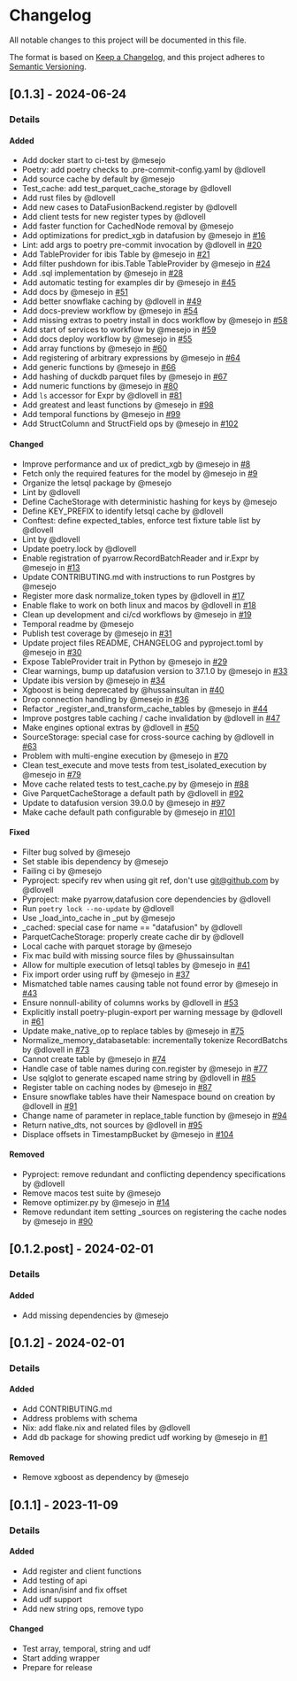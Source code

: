 # Changelog

All notable changes to this project will be documented in this file.

The format is based on [Keep a Changelog](https://keepachangelog.com/en/1.0.0/),
and this project adheres to [Semantic Versioning](https://semver.org/spec/v2.0.0.html).

## [0.1.3] - 2024-06-24
### Details
#### Added
- Add docker start to ci-test by @mesejo
- Poetry: add poetry checks to .pre-commit-config.yaml by @dlovell
- Add source cache by default by @mesejo
- Test_cache: add test_parquet_cache_storage by @dlovell
- Add rust files by @dlovell
- Add new cases to DataFusionBackend.register by @dlovell
- Add client tests for new register types by @dlovell
- Add faster function for CachedNode removal by @mesejo
- Add optimizations for predict_xgb in datafusion by @mesejo in [#16](https://github.com/letsql/letsql/pull/16)
- Lint: add args to poetry pre-commit invocation by @dlovell in [#20](https://github.com/letsql/letsql/pull/20)
- Add TableProvider for ibis Table by @mesejo in [#21](https://github.com/letsql/letsql/pull/21)
- Add filter pushdown for ibis.Table TableProvider by @mesejo in [#24](https://github.com/letsql/letsql/pull/24)
- Add .sql implementation by @mesejo in [#28](https://github.com/letsql/letsql/pull/28)
- Add automatic testing for examples dir by @mesejo in [#45](https://github.com/letsql/letsql/pull/45)
- Add docs by @mesejo in [#51](https://github.com/letsql/letsql/pull/51)
- Add better snowflake caching by @dlovell in [#49](https://github.com/letsql/letsql/pull/49)
- Add docs-preview workflow by @mesejo in [#54](https://github.com/letsql/letsql/pull/54)
- Add missing extras to poetry install in docs workflow by @mesejo in [#58](https://github.com/letsql/letsql/pull/58)
- Add start of services to workflow by @mesejo in [#59](https://github.com/letsql/letsql/pull/59)
- Add docs deploy workflow by @mesejo in [#55](https://github.com/letsql/letsql/pull/55)
- Add array functions by @mesejo in [#60](https://github.com/letsql/letsql/pull/60)
- Add registering of arbitrary expressions by @mesejo in [#64](https://github.com/letsql/letsql/pull/64)
- Add generic functions by @mesejo in [#66](https://github.com/letsql/letsql/pull/66)
- Add hashing of duckdb parquet files by @mesejo in [#67](https://github.com/letsql/letsql/pull/67)
- Add numeric functions by @mesejo in [#80](https://github.com/letsql/letsql/pull/80)
- Add `ls` accessor for Expr by @dlovell in [#81](https://github.com/letsql/letsql/pull/81)
- Add greatest and least functions by @mesejo in [#98](https://github.com/letsql/letsql/pull/98)
- Add temporal functions by @mesejo in [#99](https://github.com/letsql/letsql/pull/99)
- Add StructColumn and StructField ops by @mesejo in [#102](https://github.com/letsql/letsql/pull/102)

#### Changed
- Improve performance and ux of predict_xgb by @mesejo in [#8](https://github.com/letsql/letsql/pull/8)
- Fetch only the required features for the model by @mesejo in [#9](https://github.com/letsql/letsql/pull/9)
- Organize the letsql package by @mesejo
- Lint by @dlovell
- Define CacheStorage with deterministic hashing for keys by @mesejo
- Define KEY_PREFIX to identify letsql cache by @dlovell
- Conftest: define expected_tables, enforce test fixture table list by @dlovell
- Lint by @dlovell
- Update poetry.lock by @dlovell
- Enable registration of pyarrow.RecordBatchReader and ir.Expr by @mesejo in [#13](https://github.com/letsql/letsql/pull/13)
- Update CONTRIBUTING.md with instructions to run Postgres by @mesejo
- Register more dask normalize_token types by @dlovell in [#17](https://github.com/letsql/letsql/pull/17)
- Enable flake to work on both linux and macos by @dlovell in [#18](https://github.com/letsql/letsql/pull/18)
- Clean up development and ci/cd workflows by @mesejo in [#19](https://github.com/letsql/letsql/pull/19)
- Temporal readme by @mesejo
- Publish test coverage by @mesejo in [#31](https://github.com/letsql/letsql/pull/31)
- Update project files README, CHANGELOG and pyproject.toml by @mesejo in [#30](https://github.com/letsql/letsql/pull/30)
- Expose TableProvider trait in Python by @mesejo in [#29](https://github.com/letsql/letsql/pull/29)
- Clear warnings, bump up datafusion version to 37.1.0 by @mesejo in [#33](https://github.com/letsql/letsql/pull/33)
- Update ibis version by @mesejo in [#34](https://github.com/letsql/letsql/pull/34)
- Xgboost  is being deprecated by @hussainsultan in [#40](https://github.com/letsql/letsql/pull/40)
- Drop connection handling by @mesejo in [#36](https://github.com/letsql/letsql/pull/36)
- Refactor _register_and_transform_cache_tables by @mesejo in [#44](https://github.com/letsql/letsql/pull/44)
- Improve postgres table caching / cache invalidation by @dlovell in [#47](https://github.com/letsql/letsql/pull/47)
- Make engines optional extras by @dlovell in [#50](https://github.com/letsql/letsql/pull/50)
- SourceStorage: special case for cross-source caching by @dlovell in [#63](https://github.com/letsql/letsql/pull/63)
- Problem with multi-engine execution by @mesejo in [#70](https://github.com/letsql/letsql/pull/70)
- Clean test_execute and move tests from test_isolated_execution by @mesejo in [#79](https://github.com/letsql/letsql/pull/79)
- Move cache related tests to test_cache.py by @mesejo in [#88](https://github.com/letsql/letsql/pull/88)
- Give ParquetCacheStorage a default path by @dlovell in [#92](https://github.com/letsql/letsql/pull/92)
- Update to datafusion version 39.0.0 by @mesejo in [#97](https://github.com/letsql/letsql/pull/97)
- Make cache default path configurable by @mesejo in [#101](https://github.com/letsql/letsql/pull/101)

#### Fixed
- Filter bug solved by @mesejo
- Set stable ibis dependency by @mesejo
- Failing ci by @mesejo
- Pyproject: specify rev when using git ref, don't use git@github.com by @dlovell
- Pyproject: make pyarrow,datafusion core dependencies by @dlovell
- Run `poetry lock --no-update` by @dlovell
- Use _load_into_cache in _put by @mesejo
- _cached: special case for name == "datafusion" by @dlovell
- ParquetCacheStorage: properly create cache dir by @dlovell
- Local cache with parquet storage by @mesejo
- Fix mac build with missing source files by @hussainsultan
- Allow for multiple execution of letsql tables by @mesejo in [#41](https://github.com/letsql/letsql/pull/41)
- Fix import order using ruff by @mesejo in [#37](https://github.com/letsql/letsql/pull/37)
- Mismatched table names causing table not found error by @mesejo in [#43](https://github.com/letsql/letsql/pull/43)
- Ensure nonnull-ability of columns works by @dlovell in [#53](https://github.com/letsql/letsql/pull/53)
- Explicitly install poetry-plugin-export per warning message by @dlovell in [#61](https://github.com/letsql/letsql/pull/61)
- Update make_native_op to replace tables by @mesejo in [#75](https://github.com/letsql/letsql/pull/75)
- Normalize_memory_databasetable: incrementally tokenize RecordBatchs by @dlovell in [#73](https://github.com/letsql/letsql/pull/73)
- Cannot create table by @mesejo in [#74](https://github.com/letsql/letsql/pull/74)
- Handle case of table names during con.register by @mesejo in [#77](https://github.com/letsql/letsql/pull/77)
- Use sqlglot to generate escaped name string by @dlovell in [#85](https://github.com/letsql/letsql/pull/85)
- Register table on caching nodes by @mesejo in [#87](https://github.com/letsql/letsql/pull/87)
- Ensure snowflake tables have their Namespace bound on creation by @dlovell in [#91](https://github.com/letsql/letsql/pull/91)
- Change name of parameter in replace_table function by @mesejo in [#94](https://github.com/letsql/letsql/pull/94)
- Return native_dts, not sources by @dlovell in [#95](https://github.com/letsql/letsql/pull/95)
- Displace offsets in TimestampBucket by @mesejo in [#104](https://github.com/letsql/letsql/pull/104)

#### Removed
- Pyproject: remove redundant and conflicting dependency specifications by @dlovell
- Remove macos test suite by @mesejo
- Remove optimizer.py by @mesejo in [#14](https://github.com/letsql/letsql/pull/14)
- Remove redundant item setting _sources on registering the cache nodes by @mesejo in [#90](https://github.com/letsql/letsql/pull/90)

## [0.1.2.post] - 2024-02-01
### Details
#### Added
- Add missing dependencies by @mesejo

## [0.1.2] - 2024-02-01
### Details
#### Added
- Add CONTRIBUTING.md
- Address problems with schema
- Nix: add flake.nix and related files by @dlovell
- Add db package for showing predict udf working by @mesejo in [#1](https://github.com/letsql/letsql/pull/1)

#### Removed
- Remove xgboost as dependency by @mesejo

## [0.1.1] - 2023-11-09
### Details
#### Added
- Add register and client functions
- Add testing of api
- Add isnan/isinf and fix offset
- Add udf support
- Add new string ops, remove typo

#### Changed
- Test array, temporal, string and udf
- Start adding wrapper
- Prepare for release

